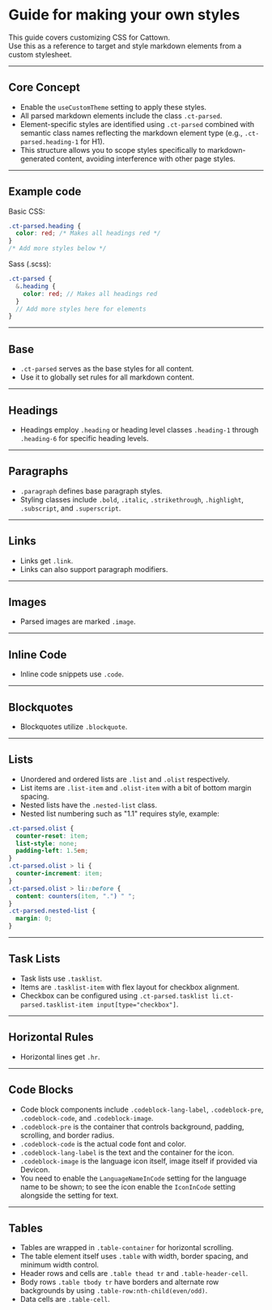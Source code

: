 # Guide for making your own styles  
This guide covers customizing CSS for Cattown.  
Use this as a reference to target and style markdown elements from a custom stylesheet.  
___  
## Core Concept  
- Enable the `useCustomTheme` setting to apply these styles.  
- All parsed markdown elements include the class `.ct-parsed`.  
- Element-specific styles are identified using `.ct-parsed` combined with semantic class names reflecting the markdown element type (e.g., `.ct-parsed.heading-1` for H1).  
- This structure allows you to scope styles specifically to markdown-generated content, avoiding interference with other page styles.  
___  
## Example code  
Basic CSS:  
``` CSS
.ct-parsed.heading {
  color: red; /* Makes all headings red */
}
/* Add more styles below */
```
Sass (.scss):  
``` SCSS
.ct-parsed {
  &.heading {
    color: red; // Makes all headings red
  }
  // Add more styles here for elements
}
```
___  
## Base  
- `.ct-parsed` serves as the base styles for all content.  
- Use it to globally set rules for all markdown content.  
___  
## Headings  
- Headings employ `.heading` or heading level classes `.heading-1` through `.heading-6` for specific heading levels.  
___  
## Paragraphs  
- `.paragraph` defines base paragraph styles.  
- Styling classes include `.bold`, `.italic`, `.strikethrough`, `.highlight`, `.subscript`, and `.superscript`.  
___  
## Links  
- Links get `.link`.  
- Links can also support paragraph modifiers.  
___  
## Images  
- Parsed images are marked `.image`.  
___  
## Inline Code  
- Inline code snippets use `.code`.  
___  
## Blockquotes  
- Blockquotes utilize `.blockquote`.  
___  
## Lists  
- Unordered and ordered lists are `.list` and `.olist` respectively.  
- List items are `.list-item` and `.olist-item` with a bit of bottom margin spacing.  
- Nested lists have the `.nested-list` class.  
- Nested list numbering such as "1.1" requires style, example:  
``` CSS
.ct-parsed.olist {
  counter-reset: item;
  list-style: none;
  padding-left: 1.5em;
}
.ct-parsed.olist > li {
  counter-increment: item;
}
.ct-parsed.olist > li::before {
  content: counters(item, ".") " ";
}
.ct-parsed.nested-list {
  margin: 0;
}
```
___  
## Task Lists  
- Task lists use `.tasklist`.  
- Items are `.tasklist-item` with flex layout for checkbox alignment.  
- Checkbox can be configured using `.ct-parsed.tasklist li.ct-parsed.tasklist-item input[type="checkbox"]`.  
___  
## Horizontal Rules  
- Horizontal lines get `.hr`.  
___  
## Code Blocks  
- Code block components include `.codeblock-lang-label`, `.codeblock-pre`, `.codeblock-code`, and `.codeblock-image`.  
- `.codeblock-pre` is the container that controls background, padding, scrolling, and border radius.  
- `.codeblock-code` is the actual code font and color.  
- `.codeblock-lang-label` is the text and the container for the icon.  
- `.codeblock-image` is the language icon itself, image itself if provided via Devicon.  
- You need to enable the `LanguageNameInCode` setting for the language name to be shown; to see the icon enable the `IconInCode` setting alongside the setting for text.  
___  
## Tables  
- Tables are wrapped in `.table-container` for horizontal scrolling.  
- The table element itself uses `.table` with width, border spacing, and minimum width control.  
- Header rows and cells are `.table thead tr` and `.table-header-cell`.  
- Body rows `.table tbody tr` have borders and alternate row backgrounds by using `.table-row:nth-child(even/odd)`.  
- Data cells are `.table-cell`.  
